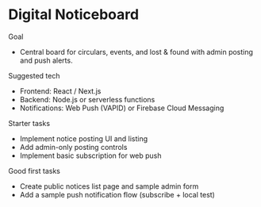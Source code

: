 # Digital Noticeboard

Goal
- Central board for circulars, events, and lost & found with admin posting and push alerts.

Suggested tech
- Frontend: React / Next.js
- Backend: Node.js or serverless functions
- Notifications: Web Push (VAPID) or Firebase Cloud Messaging

Starter tasks
- Implement notice posting UI and listing
- Add admin-only posting controls
- Implement basic subscription for web push

Good first tasks
- Create public notices list page and sample admin form
- Add a sample push notification flow (subscribe + local test)
